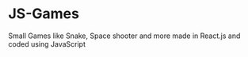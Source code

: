 # JS-Games
Small Games like Snake, Space shooter and more made in React.js and coded using JavaScript

